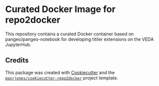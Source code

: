 # Curated Docker Image for repo2docker

This repository contains a curated Docker container based on pangeo/pangeo-notebook for developing titiler extensions on the VEDA JupyterHub.

## Credits

This package was created with [Cookiecutter](https://github.com/cookiecutter/cookiecutter) and the [`maxrjones/cookiecutter-repo2docker`](https://github.com/maxrjones/cookiecutter-repo2docker) project template.
